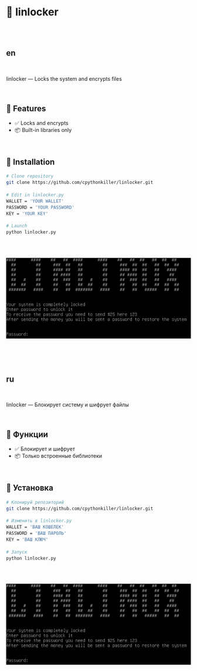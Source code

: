 # 🌟 linlocker


<br><br>


## en

<br>

linlocker — Locks the system and encrypts files

<br>

## 🚀 Features

- ✅ Locks and encrypts
- 📦 Built-in libraries only

<br>

## 🧰 Installation

```bash
# Clone repository
git clone https://github.com/cpythonkiller/linlocker.git

# Edit in linlocker.py
WALLET = 'YOUR WALLET'
PASSWORD = 'YOUR PASSWORD'
KEY = 'YOUR KEY'

# Launch
python linlocker.py
```

<br><br>

![linlocker.png](linlocker.png)


<br><br><br>


## ru

<br>

linlocker — Блокирует систему и шифрует файлы

<br>

## 🚀 Функции

- ✅ Блокирует и шифрует
- 📦 Только встроенные библиотеки

<br>

## 🧰 Установка

```bash
# Клонируй репозиторий
git clone https://github.com/cpythonkiller/linlocker.git

# Изменить в linlocker.py
WALLET = 'ВАШ КОШЕЛЕК'
PASSWORD = 'ВАШ ПАРОЛЬ'
KEY = 'ВАШ КЛЮЧ'

# Запуск
python linlocker.py
```

<br><br>

![linlocker.png](linlocker.png)
